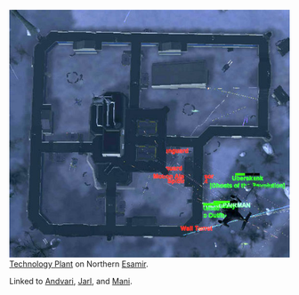 ![](../images/Dagur_overhead.jpg "fig:Dagur_overhead.jpg")
[Technology Plant](../locations/Technology_Plant.md) on Northern
[Esamir](../locations/Esamir.md).

Linked to [Andvari](Andvari.md), [Jarl](Jarl.md), and [Mani](Mani.md).

<!--[Category:Facilities](Category:Facilities.md)-->

